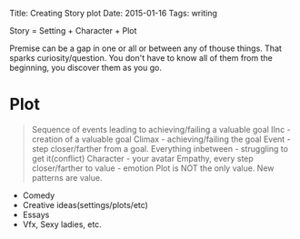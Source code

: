 Title: Creating Story plot
Date: 2015-01-16
Tags: writing

Story = Setting + Character + Plot

Premise can be a gap in one or all or between any of thouse things.
That sparks curiosity/question.
You don't have to know all of them from the beginning, you discover them as you go.

# Plot
> Sequence of events leading to achieving/failing a valuable goal
> IInc - creation of a valuable goal
> Climax - achieving/failing the goal
> Event - step closer/farther from a goal.
> Everything inbetween - struggling to get it(conflict)
> Character - your avatar
> Empathy, every step closer/farther to value - emotion
Plot is NOT the only value.
New patterns are value.
- Comedy
- Creative ideas(settings/plots/etc)
- Essays
- Vfx, Sexy ladies, etc.
 
